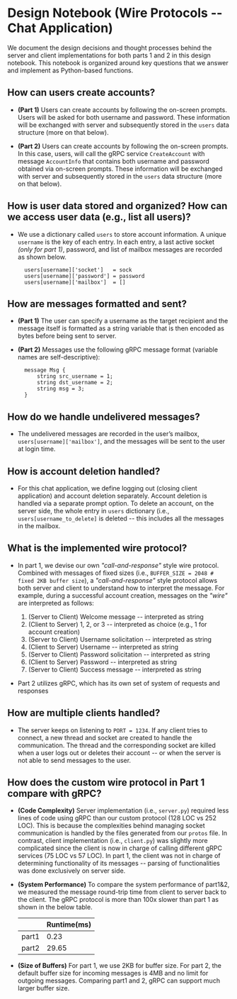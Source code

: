 # Design Notebook (Wire Protocols -- Chat Application)

We document the design decisions and thought processes behind the server and client implementations for both parts 1 and 2 in this design notebook.
This notebook is organized around key questions that we answer and implement as Python-based functions.

## How can users create accounts?

- **(Part 1)** Users can create accounts by following the on-screen prompts. 
Users will be asked for both username and password. 
These information will be exchanged with server and subsequently stored in the `users` data structure (more on that below).

- **(Part 2)** Users can create accounts by following the on-screen prompts.
In this case, users, will call the gRPC service `CreateAccount` with message `AccountInfo` that contains both username and password obtained via on-screen prompts.
These information will be exchanged with server and subsequently stored in the `users` data structure (more on that below).

## How is user data stored and organized? How can we access user data (e.g., list all users)?

- We use a dictionary called `users` to store account information. 
A unique `username` is the key of each entry. 
In each entry, a last active socket *(only for part 1)*, password, and list of mailbox messages are recorded as shown below.

        users[username]['socket']   = sock
        users[username]['password'] = password
        users[username]['mailbox']  = []


## How are messages formatted and sent?

- **(Part 1)** The user can specify a username as the target recipient and the message itself is formatted as a string variable that is then encoded as bytes before being sent to server.

- **(Part 2)** Messages use the following gRPC message format (variable names are self-descriptive):

        message Msg {
            string src_username = 1;
            string dst_username = 2;
            string msg = 3;
        }
        
## How do we handle undelivered messages?

- The undelivered messages are recorded in the user’s mailbox, `users[username]['mailbox']`, and the messages will be sent to the user at login time.

## How is account deletion handled?

- For this chat application, we define logging out (closing client application) and account deletion separately.
Account deletion is handled via a separate prompt option.
To delete an account, on the server side, the whole entry in `users` dictionary (i.e., `users[username_to_delete]` is deleted -- this includes all the messages in the mailbox.

## What is the implemented wire protocol?

- In part 1, we devise our own *"call-and-response"* style wire protocol. 
Combined with messages of fixed sizes (i.e., `BUFFER_SIZE = 2048 # fixed 2KB buffer size`), a *"call-and-response"* style protocol allows both server and client to understand how to interpret the message.
For example, during a successful account creation, messages on the *"wire"* are interpreted as follows:

    1. (Server to Client) Welcome message -- interpreted as string
    2. (Client to Server) 1, 2, or 3 -- interpreted as choice (e.g., 1 for account creation)
    3. (Server to Client) Username solicitation -- interpreted as string
    4. (Client to Server) Username -- interpreted as string
    5. (Server to Client) Password solicitation -- interpreted as string
    6. (Client to Server) Password -- interpreted as string
    7. (Server to Client) Success message -- interpreted as string

- Part 2 utilizes gRPC, which has its own set of system of requests and responses

## How are multiple clients handled?

- The server keeps on listening to `PORT = 1234`. 
If any client tries to connect, a new thread and socket are created to handle the communication. 
The thread and the corresponding socket are killed when a user logs out or deletes their account -- or when the server is not able to send messages to the user. 

## How does the custom wire protocol in Part 1 compare with gRPC?

- **(Code Complexity)** 
Server implementation (i.e., `server.py`) required less lines of code using gRPC than our custom protocol (128 LOC vs 252 LOC).
This is because the complexities behind managing socket communication is handled by the files generated from our `protos` file.
In contrast, client implementation (i.e., `client.py`) was slightly more complicated since the client is now in charge of calling different gRPC services (75 LOC vs 57 LOC).
In part 1, the client was not in charge of determining functionality of its messages -- parsing of functionalities was done exclusively on server side.

- **(System Performance)**
To compare the system performance of part1&2, we measured the message round-trip time from client to server back to the client. The gRPC protocol is more than 100x slower than part 1 as shown in the below table.

  |      | Runtime(ms) |
  | ----------- | ----------- |
  | part1      | 0.23   |
  | part2   | 29.65        |

- **(Size of Buffers)**
For part 1, we use 2KB for buffer size. For part 2, the default buffer size for incoming messages is 4MB and no limit for outgoing messages. 
Comparing part1 and 2, gRPC can support much larger buffer size.
